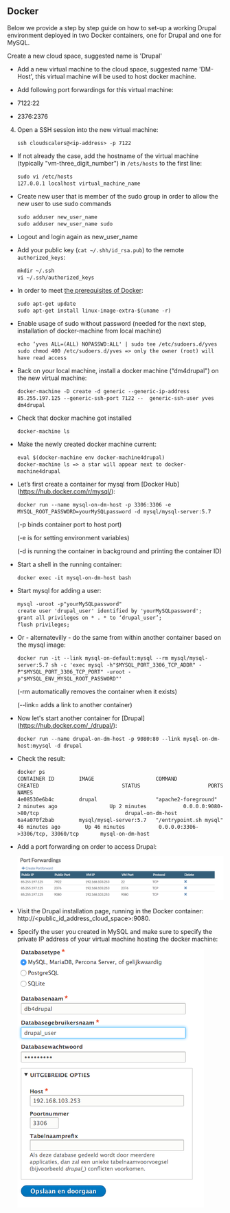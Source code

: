 ## Docker

Below we provide a step by step guide on how to set-up a working Drupal environment deployed in two Docker containers, one for Drupal and one for MySQL.

Create a new cloud space, suggested name is 'Drupal'


* Add a new virtual machine to the cloud space, suggested name 'DM-Host', this virtual machine will be used to host docker machine.

* Add following port forwardings for this virtual machine:
 * 7122:22
 * 2376:2376
4. Open a SSH session into the new virtual machine:

	```shell
	ssh cloudscalers@<ip-address> -p 7122
	```

* If not already the case, add the hostname of the virtual machine (typically "vm-three\_digit\_number") in `/ets/hosts` to the first line:

	```shell
	sudo vi /etc/hosts
	127.0.0.1 localhost virtual_machine_name
	```

* Create new user that is member of the sudo group in order to allow the new user to use sudo commands

	```shell
	sudo adduser new_user_name
	sudo adduser new_user_name sudo
	```
	
* Logout and login again as new_user_name

* Add your public key (`cat ~/.shh/id_rsa.pub`) to the remote `authorized_keys`:

	```shell
	mkdir ~/.ssh
	vi ~/.ssh/authorized_keys
	```

* In order to meet [the prerequisites of Docker](https://docs.docker.com/engine/installation/linux/ubuntulinux/):

	```shell
	sudo apt-get update
	sudo apt-get install linux-image-extra-$(uname -r)
	```
	
* Enable usage of sudo without password (needed for the next step, installation of docker-machine from local machine)
	```shell
	echo ‘yves ALL=(ALL) NOPASSWD:ALL' | sudo tee /etc/sudoers.d/yves
	sudo chmod 400 /etc/sudoers.d/yves => only the owner (root) will have read access
	```
	
* Back on your local machine, install a docker machine (“dm4drupal") on the new virtual machine:

	```shell
	docker-machine -D create -d generic --generic-ip-address 85.255.197.125 --generic-ssh-port 7122 --	generic-ssh-user yves dm4drupal
	```

* Check that docker machine got installed

	```shell
	docker-machine ls
	```
	
* Make the newly created docker machine current:

	```shell
	eval $(docker-machine env docker-machine4drupal)
	docker-machine ls => a star will appear next to docker-machine4drupal
	```
	
* Let’s first create a container for mysql from [Docker Hub] (https://hub.docker.com/r/mysql/):
	
	```shell
	docker run --name mysql-on-dm-host -p 3306:3306 -e MYSQL_ROOT_PASSWORD=yourMySQLpassword -d mysql/mysql-server:5.7 
	```
	
	(-p binds container port to host port)
	
	(-e is for setting environment variables)
	
	(-d is running the container in background and printing the container ID)
	
	
* Start a shell in the running container:

	```shell
	docker exec -it mysql-on-dm-host bash
	```

* Start mysql for adding a user:

	```shell
	mysql -uroot -p"yourMySQLpassword"
	create user 'drupal_user' identified by 'yourMySQLpassword';
	grant all privileges on * . * to ‘drupal_user’;
	flush privileges;
	```

* Or - alternatevilly - do the same from within another container based on the mysql image:

	```shell
	docker run -it --link mysql-on-default:mysql --rm mysql/mysql-server:5.7 sh -c 'exec mysql -h"$MYSQL_PORT_3306_TCP_ADDR" -P"$MYSQL_PORT_3306_TCP_PORT" -uroot -p"$MYSQL_ENV_MYSQL_ROOT_PASSWORD"'
	```
	
	(-rm automatically removes the container when it exists)
	
	(--link= adds a link to another container)
	
	
* Now let's start another container for [Drupal] (https://hub.docker.com/_/drupal/):

	```shell
	docker run --name drupal-on-dm-host -p 9080:80 --link mysql-on-dm-host:myysql -d drupal
	```
	
* Check the result:

	```shell
	docker ps 
	CONTAINER ID        IMAGE                    COMMAND                  CREATED             				STATUS              		PORTS                               				NAMES
	4e08530e6b4c        drupal                   "apache2-foreground"     2 minutes ago       			Up 2 minutes        	0.0.0.0:9080->80/tcp                			drupal-on-dm-host
	6a4a070f2bab        mysql/mysql-server:5.7   "/entrypoint.sh mysql"   46 minutes ago     	Up 46 minutes       	0.0.0.0:3306->3306/tcp, 33060/tcp   	mysql-on-dm-host
	```

* Add a port forwarding on order to access Drupal:

	![](PortForwardings.png)
	
* Visit the Drupal installation page, running in the Docker container: http://\<public_id_address_cloud_space>:9080.
* Specify the user you created in MySQL and make sure to specify the private IP address of your virtual machine hosting the docker machine:

	![](DrupalConfig.png)